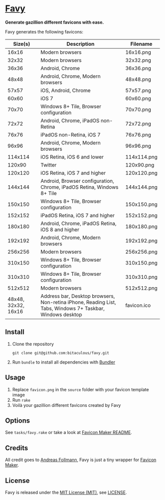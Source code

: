 [Favy]
======

**Generate gazillion different favicons with ease.**

Favy generates the following favicons:

| Size(s)             | Description                                                                                               | Filename    |
| ------------------- | --------------------------------------------------------------------------------------------------------- | ----------- |
| 16x16               | Modern browsers                                                                                           | 16x16.png   |
| 32x32               | Modern browsers                                                                                           | 32x32.png   |
| 36x36               | Android, Chrome                                                                                           | 36x36.png   |
| 48x48               | Android, Chrome, Modern browsers                                                                          | 48x48.png   |
| 57x57               | iOS, Android, Chrome                                                                                      | 57x57.png   |
| 60x60               | iOS 7                                                                                                     | 60x60.png   |
| 70x70               | Windows 8+ Tile, Browser configuration                                                                    | 70x70.png   |
| 72x72               | Android, Chrome, iPadOS non-Retina                                                                        | 72x72.png   |
| 76x76               | iPadOS non-Retina, iOS 7                                                                                  | 76x76.png   |
| 96x96               | Android, Chrome, Modern browsers                                                                          | 96x96.png   |
| 114x114             | iOS Retina, iOS 6 and lower                                                                               | 114x114.png |
| 120x90              | Twitter                                                                                                   | 120x90.png  |
| 120x120             | iOS Retina, iOS 7 and higher                                                                              | 120x120.png |
| 144x144             | Android, Browser configuration, Chrome, iPadOS Retina, Windows 8+ Tile                                    | 144x144.png |
| 150x150             | Windows 8+ Tile, Browser configuration                                                                    | 150x150.png |
| 152x152             | iPadOS Retina, iOS 7 and higher                                                                           | 152x152.png |
| 180x180             | Android, Chrome, iPadOS Retina, iOS 8 and higher                                                          | 180x180.png |
| 192x192             | Android, Chrome, Modern browsers                                                                          | 192x192.png |
| 256x256             | Modern browsers                                                                                           | 256x256.png |
| 310x150             | Windows 8+ Tile, Browser configuration                                                                    | 310x150.png |
| 310x310             | Windows 8+ Tile, Browser configuration                                                                    | 310x310.png |
| 512x512             | Modern browsers                                                                                           | 512x512.png |
| 48x48, 32x32, 16x16 | Address bar, Desktop browsers, Non-retina iPhone, Reading List, Tabs, Windows 7+ Taskbar, Windows desktop | favicon.ico |

Install
-------

1. Clone the repository

    ```shell
    git clone git@github.com:bitaculous/favy.git
    ```

2. Run `bundle` to install all dependencies with [Bundler]

Usage
-----

1. Replace `favicon.png` in the `source` folder with your favicon template image
2. Run `rake`
3. Voilà your gazillion different favicons created by Favy

Options
-------

See `tasks/favy.rake` or take a look at [Favicon Maker README].

Credits
-------

All credit goes to [Andreas Follmann], Favy is just a tiny wrapper for [Favicon Maker].

License
-------

Favy is released under the [MIT License (MIT)], see [LICENSE].

[Andreas Follmann]: https://github.com/follmann "Andreas Follmann"
[Bundler]: http://bundler.io "The best way to manage a Ruby application's gems"
[Favicon Maker]: https://github.com/follmann/favicon_maker "Favicon Maker"
[Favicon Maker README]: https://github.com/follmann/favicon_maker/blob/master/README.md "Favicon Maker README"
[Favy]: https://bitaculous.github.io/favy/ "Generate gazillion different favicon versions with ease."
[LICENSE]: https://raw.githubusercontent.com/bitaculous/favy/master/LICENSE "License"
[MIT License (MIT)]: http://opensource.org/licenses/MIT "The MIT License (MIT)"
